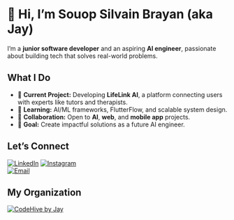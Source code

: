 # 👋 Hi, I’m **Souop Silvain Brayan** (aka Jay)  

I’m a **junior software developer** and an aspiring **AI engineer**, passionate about building tech that solves real-world problems.  



## What I Do  
- 🔭 **Current Project:** Developing **LifeLink AI**, a platform connecting users with experts like tutors and therapists.  
- 🌱 **Learning:** AI/ML frameworks, FlutterFlow, and scalable system design.  
- 👯 **Collaboration:** Open to **AI**, **web**, and **mobile app** projects.  
- 🎯 **Goal:** Create impactful solutions as a future AI engineer.  



## Let’s Connect  
[![LinkedIn](https://img.shields.io/badge/LinkedIn-0077B5?style=for-the-badge&logo=linkedin&logoColor=white)](https://www.linkedin.com/in/brayan-j4y/) 
[![Instagram](https://img.shields.io/badge/Instagram-E4405F?style=for-the-badge&logo=instagram&logoColor=white)](https://www.instagram.com/brayanj4y)  
[![Email](https://img.shields.io/badge/Email-D14836?style=for-the-badge&logo=gmail&logoColor=white)](mailto:souopsylvain@gmail.com) 
## My Organization
[![CodeHive by Jay](https://img.shields.io/badge/CodeHive%20by%20Jay-100000?style=for-the-badge&logo=github&logoColor=white)](https://github.com/CodeHive-by-Jay/)


